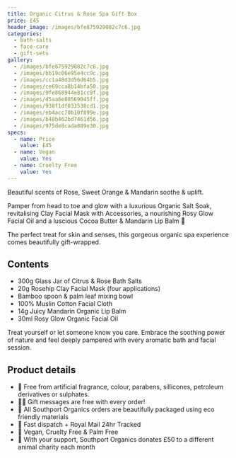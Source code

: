 ```yaml
---
title: Organic Citrus & Rose Spa Gift Box
price: £45
header_image: /images/bfe875929082c7c6.jpg
categories:
  - bath-salts
  - face-care
  - gift-sets
gallery:
  - /images/bfe875929082c7c6.jpg
  - /images/bb19c06e95e4cc9c.jpg
  - /images/cc1a48d3d56d64b5.jpg
  - /images/ce69cca8b14bfa50.jpg
  - /images/9fe868944e81cc9f.jpg
  - /images/d5aa6e80569045ff.jpg
  - /images/938f1df033538cd1.jpg
  - /images/eb4acc70b10f899e.jpg
  - /images/b48b462bd7461d56.jpg
  - /images/975de8cada889e30.jpg
specs:
  - name: Price
    value: £45
  - name: Vegan
    value: Yes
  - name: Cruelty Free
    value: Yes
---
```


Beautiful scents of Rose, Sweet Orange & Mandarin soothe & uplift.

Pamper from head to toe and glow with a luxurious Organic Salt Soak, revitalising Clay Facial Mask with Accessories, a nourishing Rosy Glow Facial Oil and a luscious Cocoa Butter & Mandarin Lip Balm 🍊

The perfect treat for skin and senses, this gorgeous organic spa experience comes beautifully gift-wrapped.

## Contents

- 300g Glass Jar of Citrus & Rose Bath Salts
- 20g Rosehip Clay Facial Mask (four applications)
- Bamboo spoon & palm leaf mixing bowl
- 100% Muslin Cotton Facial Cloth
- 14g Juicy Mandarin Organic Lip Balm
- 30ml Rosy Glow Organic Facial Oil

Treat yourself or let someone know you care. Embrace the soothing power of nature and feel deeply pampered with every aromatic bath and facial session.

## Product details

- 🍊 Free from artificial fragrance, colour, parabens, sillicones, petroleum derivatives or sulphates.
- ✍🏼 Gift messages are free with every order!
- 🌿 All Southport Organics orders are beautifully packaged using eco friendly materials
- 📮 Fast dispatch + Royal Mail 24hr Tracked
- 🐰 Vegan, Cruelty Free & Palm Free
- 🐾 With your support, Southport Organics donates £50 to a different animal charity each month
